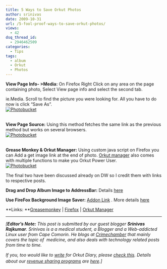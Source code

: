 ```yaml
---
title: 5 Ways to Save Orkut Photos
author: srinivas
date: 2009-10-31
url: /5-fool-proof-ways-to-save-orkut-photos/
views:
  - 42
dsq_thread_id:
  - 2946462509
categories:
  - Tips
tags:
  - album
  - Orkut
  - Photos
---
```

**View Page Info- >Media:** On Firefox Right Click on any area on the page containing photo, Select View page info and select the second tab.

ie.Media. Scroll to find the picture you were looking for. All you have to do now is click &#8220;Save As&#8221;.  
<a href="http://s582.photobucket.com/albums/ss261/srinivasmbbs/?action=view&current=MediaSaveAs.jpg" onclick="_gaq.push(['_trackEvent', 'outbound-article', 'http://s582.photobucket.com/albums/ss261/srinivasmbbs/?action=view&current=MediaSaveAs.jpg', '']);" target="_blank"><img class="wp-image-50518" src="http://i582.photobucket.com/albums/ss261/srinivasmbbs/MediaSaveAs.jpg" border="0" alt="Photobucket" /></a>

<a href="http://s582.photobucket.com/albums/ss261/srinivasmbbs/?action=view&current=MediaSaveAs.jpg" onclick="_gaq.push(['_trackEvent', 'outbound-article', 'http://s582.photobucket.com/albums/ss261/srinivasmbbs/?action=view&current=MediaSaveAs.jpg', '']);" target="_blank"></a>  
**View Page Source:** Using this method fetches the same link as the previous method but works on several browsers.  
<a href="http://s582.photobucket.com/albums/ss261/srinivasmbbs/?action=view&current=OrkutDownload.jpg" onclick="_gaq.push(['_trackEvent', 'outbound-article', 'http://s582.photobucket.com/albums/ss261/srinivasmbbs/?action=view&current=OrkutDownload.jpg', '']);" target="_blank"><img src="http://i582.photobucket.com/albums/ss261/srinivasmbbs/OrkutDownload.jpg" border="0" alt="Photobucket" /></a>

<a href="http://s582.photobucket.com/albums/ss261/srinivasmbbs/?action=view&current=OrkutDownload.jpg" onclick="_gaq.push(['_trackEvent', 'outbound-article', 'http://s582.photobucket.com/albums/ss261/srinivasmbbs/?action=view&current=OrkutDownload.jpg', '']);" target="_blank"></a>  
**Grease Monkey & Orkut Manager:** Using custom java script on Firefox you can Add a get image link at the end of photo. <a href="http://userscripts.org/scripts/show/25355" onclick="_gaq.push(['_trackEvent', 'outbound-article', 'http://userscripts.org/scripts/show/25355', 'Orkut manager']);" >Orkut manager</a> also comes with multiple functions to make you Orkut Power User.  
<a href="http://s582.photobucket.com/albums/ss261/srinivasmbbs/?action=view&current=OrkutGetImage.png" onclick="_gaq.push(['_trackEvent', 'outbound-article', 'http://s582.photobucket.com/albums/ss261/srinivasmbbs/?action=view&current=OrkutGetImage.png', '']);" target="_blank"><img src="http://i582.photobucket.com/albums/ss261/srinivasmbbs/OrkutGetImage.png" border="0" alt="Photobucket" /></a>

<a href="http://s582.photobucket.com/albums/ss261/srinivasmbbs/?action=view&current=OrkutGetImage.png" onclick="_gaq.push(['_trackEvent', 'outbound-article', 'http://s582.photobucket.com/albums/ss261/srinivasmbbs/?action=view&current=OrkutGetImage.png', '']);" target="_blank"></a>The final two have been discussed already on DW so I credit them with links to respective posts.

**Drag and Drop Album Image to AddressBar:** Details [here][1]

**Use FireFox Background Image Saver:** <a href="https://addons.mozilla.org/en-US/firefox/addon/1853" onclick="_gaq.push(['_trackEvent', 'outbound-article', 'https://addons.mozilla.org/en-US/firefox/addon/1853', 'Addon Link']);" >Addon Link</a> . More details [here][2]

**Links: **<a href="https://addons.mozilla.org/en-US/firefox/addon/748" onclick="_gaq.push(['_trackEvent', 'outbound-article', 'https://addons.mozilla.org/en-US/firefox/addon/748', 'Greasemonkey']);" >Greasemonkey</a> | <a href="http://www.mozilla.com/en-US/?from=sfx&uid=246751&t=441" onclick="_gaq.push(['_trackEvent', 'outbound-article', 'http://www.mozilla.com/en-US/?from=sfx&uid=246751&t=441', 'Firefox']);" >Firefox</a> | <a href="http://userscripts.org/scripts/show/25355" onclick="_gaq.push(['_trackEvent', 'outbound-article', 'http://userscripts.org/scripts/show/25355', 'Orkut Manager']);" >Orkut Manager</a>

* * *

*[**Editor&#8217;s Note:** This post is submitted by our guest blogger **Srinivas Rajkumar**. Srinivas is a a medical student, a Blogger and a Web-addicted Linux user from Cape Comorin. He blogs at <a href="http://www.crimechamber.com/" onclick="_gaq.push(['_trackEvent', 'outbound-article', 'http://www.crimechamber.com/', 'Crimechamber']);" >Crimechamber</a> that mainly covers the topic of  medicine, and also deals with technology related posts from time to time.*</p> 

<p style="line-height: 20px">
  <em>If you, too would like to <a href="http://devilsworkshop.org/join-dw/">write</a> for Orkut Diary, please <a href="http://devilsworkshop.org/join-dw/">check this</a>. Details about our <a href="http://devilsworkshop.org/join-dw/">revenue sharing programs</a> are <a href="http://devilsworkshop.org/join-dw/">here</a>.]</em>
</p>

 [1]: http://devilsworkshop.org/saving-photos-from-others-orkut-albums/
 [2]: http://devilsworkshop.org/save-background-image-easily-in-firefox/
